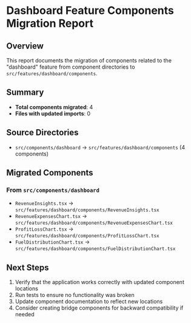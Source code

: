 # Dashboard Feature Components Migration Report

## Overview

This report documents the migration of components related to the "dashboard" feature from component directories to `src/features/dashboard/components`.

## Summary

- **Total components migrated**: 4
- **Files with updated imports**: 0

## Source Directories

- `src/components/dashboard` → `src/features/dashboard/components` (4 components)

## Migrated Components


### From `src/components/dashboard`

- `RevenueInsights.tsx` → `src/features/dashboard/components/RevenueInsights.tsx`
- `RevenueExpensesChart.tsx` → `src/features/dashboard/components/RevenueExpensesChart.tsx`
- `ProfitLossChart.tsx` → `src/features/dashboard/components/ProfitLossChart.tsx`
- `FuelDistributionChart.tsx` → `src/features/dashboard/components/FuelDistributionChart.tsx`


## Next Steps

1. Verify that the application works correctly with updated component locations
2. Run tests to ensure no functionality was broken
3. Update component documentation to reflect new locations
4. Consider creating bridge components for backward compatibility if needed
